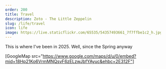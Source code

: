 ```yaml
---
order: 200
title: Travel
description: Zoto - The Little Zeppelin
slug: /life/travel
icon: life
image: https://live.staticflickr.com/65535/54357493661_7f7ffbe1c2_h.jpg
---
```


This is where I've been in 2025. Well, since the Spring anyway

[GoogleMap src="https://www.google.com/maps/d/u/0/embed?mid=18Hp21Ko6VrmMNQsvF6zELzwJbfYAyuc&ehbc=2E312F"]
